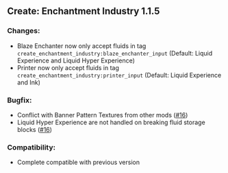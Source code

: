 ## Create: Enchantment Industry 1.1.5

### Changes:
- Blaze Enchanter now only accept fluids in tag `create_enchantment_industry:blaze_enchanter_input` (Default: Liquid Experience and Liquid Hyper Experience)
- Printer now only accept fluids in tag `create_enchantment_industry:printer_input` (Default: Liquid Experience and Ink)

### Bugfix:
- Conflict with Banner Pattern Textures from other mods ([#16](https://github.com/DragonsPlusMinecraft/CreateEnchantmentIndustry/issues/15))
- Liquid Hyper Experience are not handled on breaking fluid storage blocks ([#16](https://github.com/DragonsPlusMinecraft/CreateEnchantmentIndustry/issues/16))

### Compatibility:
- Complete compatible with previous version